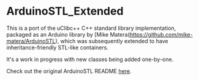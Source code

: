 # ArduinoSTL_Extended
This is a port of the uClibc++ C++ standard library implementation, packaged as
an Arduino library by [Mike Matera(https://github.com/mike-matera/ArduinoSTL),
which was subsequently extended to have inheritance-friendly STL-like containers.

It's a work in progress with new classes being added one-by-one.

Check out the original ArduinoSTL README [here](ArduinoSTL_README.md).
